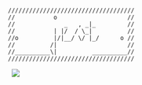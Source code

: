 ```
                                 ////////////////////////////////////
                                 //           o                    //
                                 //              _   , _|_         //
                                 //           | |/  / \_|          //
                                 //o          |/|__/ \/ |_/      o //
                                 //          /|                    //
                                 //__________\|          __________//
                                 ////////////////////////////////////

```

<p align="center">
  <img src="https://profile-counter.glitch.me/jestlandia/count.svg">
</p>
